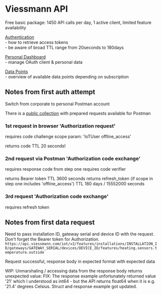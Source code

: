 # Viessmann API

Free basic package: 1450 API calls per day, 1 active client, limited feature availability  

[Authentication](https://documentation.viessmann.com/static/authentication)  
\- how to retrieve access tokens  
\- be aware of broad TTL range from 20seconds to 180days

[Personal Dashboard](https://app.developer.viessmann.com/)  
\- manage OAuth client & personal data

[Data Points](https://documentation.viessmann.com/static/iot/data-points)  
\- overview of available data points depending on subscription

## Notes from first auth attempt

Switch from corporate to personal Postman account

There is a [public collection](https://www.postman.com/vimicho/workspace/viessmann-api-public/collection/12055031-17157e90-a2e8-47b6-a7b8-2320c2941db3?action=share&creator=12055031) with prepared requests available for Postman

### 1st request in browser 'Authorization request'
  requires code challenge
  scope param: 'IoTUser offline_access'

  returns code TTL 20 seconds!

### 2nd request via Postman 'Authorization code exchange'
  requires response code from step one
  requires code verifier

  returns Bearer token TTL 3600 seconds
  returns refresh_token (if scope in step one includes 'offline_access') TTL 180 days / 15552000 seconds

### 3rd request 'Authorization code exchange'
  requires refresh token

## Notes from first data request

Need to pass installation ID, gateway serial and device ID with the request. Don't forget the Bearer token for Authorization.
`https://api.viessmann.com/iot/v2/features/installations/INSTALLATION_ID/gateways/GATEWAY_SERIAL/devices/DEVICE_ID/features/heating.sensors.temperature.outside`

Request successful, response body in expected format with expected data

WIP: Unmarshaling / accessing data from the response body returns unexpected value:
FIX: The response example unfortunately returned value '21' which I understood as int64 - but the API returns float64 when it is e.g. '21.4' degrees Celsius. Struct and response example got updated.

